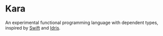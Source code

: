 # Kara

An experimental functional programming language with dependent types, inspired by [Swift](https://swift.org) and [Idris](https://www.idris-lang.org).
